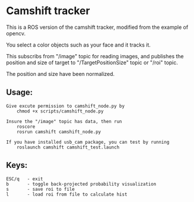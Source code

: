 Camshift tracker
================
  This is a ROS version of the camshift tracker, modified from the example of opencv.
  
  You select a color objects such as your face and it tracks it.
  
  This subscribs from "/image" topic for reading images, and publishes the position and size of target to "/TargetPositionSize" topic or "/roi" topic.
  
  The position and size have been normalized.
  
Usage:
------
    Give excute permission to camshift_node.py by
        chmod +x scripts/camshift_node.py

    Insure the "/image" topic has data, then run
        roscore
        rosrun camshift camshift_node.py

    If you have installed usb_cam package, you can test by running
        roslaunch camshift camshift_test.launch
        
Keys:
-----
    ESC/q	- exit
    b    	- toggle back-projected probability visualization
    s		- save roi to file
    l		- load roi from file to calculate hist
